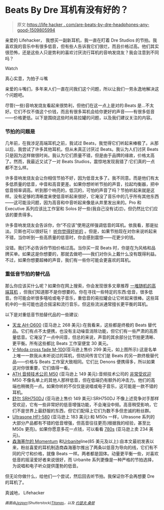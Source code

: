 # Beats By Dre 耳机有没有好的？

> 原文:[https://life hacker . com/are-beats-by-dre-headphones-any-good-1509805994](https://lifehacker.com/are-beats-by-dre-headphones-any-good-1509805994)

亲爱的 Lifehacker，
我想买一副新耳机，我一直在盯着 Dre Studios 的节拍。我喜欢我的音乐中有很多低音，但有些人告诉我它们很烂，而且价格过高。他们其实很恐怖，还是这些人只是势利的喜欢讨厌流行耳机的音响发烧友？我会注意到不同吗？

Watch

真心实意，为拍子斗嘴

亲爱的斗嘴们，多年来人们一直在问我们这个问题，所以让我们一劳永逸地解决这个问题吧。

尽管(一些)音响发烧友看起来很势利，但他们在这一点上是对的:Beats 是...不太好。它们不仅不值这个价钱，而且有很多耳机会给你更好的声音——有很多低音——价格更低。以下是围绕这些时尚易拉罐的问题，以及我们建议关注的内容。

### 节拍的问题是

几年前，在我涉足高端耳机之前，我试过 Beats，我觉得它们听起来棒极了。从那以后，我尝试了许多其他耳机，但从未真正讨厌过 Beats。我认为人们讨厌 Beats 只是因为这样做很时尚。我认为它们质量不错，但是由于品牌的缘故，价格太高了。然而，我最近又试了一对 Beats Studios，震惊地发现我错了:它们真的一点都不怎么样。

许多音响发烧友会让你相信节拍不好，因为低音太多了。我不同意。而是他们有太多低质量的低音，中音和高音更差。如果你想听听节拍的声音，拉起均衡器，把中低音频率调高。听到那个响亮的，低沉的，可怕的声音了吗？节拍听起来就是这样。没有足够的清晰度来使低音听起来很好，它淹没了音乐中的几乎所有其他东西——这可能没问题，因为高音和中音听起来像是从井里发出来的。Pro 和 Executive 系列应该比工作室和 Solos 好一些(我自己没有试过)，但仍然比它们应该的要贵得多。

许多音响发烧友会告诉你，你“不应该”使用这样强调低音的耳机。依我看，那是扯淡。贝斯也可以很好玩！ [听你觉得好听的](https://gizmodo.com/why-people-love-beats-by-dre-headphones-5877962) 。但是，如果节拍现在对你来说听起来不错，当你听到一些高质量的低音时，你会感到震惊——花更少的钱。

没错。我们不必告诉你节拍价格过高。当你买一双 Beats 时，你是在为风格和品牌买单。如果这是你想要的，那就去做吧——我们对你头上戴什么没有既得利益。不过，如果你想要超棒的声音，我们有一些你可能会更喜欢的耳机。

### 重低音节拍的替代品

那么你应该买什么呢？如果你在网上搜索，你会发现很多文章推荐 [一堆随机的高端耳机](https://lifehacker.com/five-best-headphones-5949489) ，但我们知道那不是你想要的。你在寻找一些特定的东西:低音，很多低音。你可能会听很多嘻哈或电子音乐，重低音的易拉罐会让它听起来很棒。这些耳机中的一些可能也适合摇滚和流行音乐，但这些流派通常擅长更平衡的耳机。

以下是对重低音节拍替代品的一些建议:

*   [天龙 AH-D600](http://www.amazon.com/gp/product/B00858I4F2?asc_campaign=InlineText&asc_refurl=https://lifehacker.com/are-beats-by-dre-headphones-any-good-1509805994&asc_source=&tag=kinjalifehackerlink-20) (亚马逊上 268 美元):在我看来，这些都是终极的 Beats 替代品。它们有点不太便携，也没有主动噪音消除功能，但它们有一些严肃的高质量低音。它淹没了一点中间音，但总的来说，声音的其余部分比节拍更清晰、更平衡。所有这些都比 Beats 工作室便宜 30 美元。
*   [V-Moda cross fade M-100](http://www.amazon.com/V-MODA-Crossfade-Over-Ear-Noise-Isolating-Headphone/dp/B00A39PPDK?asc_campaign=InlineText&asc_refurl=https://lifehacker.com/are-beats-by-dre-headphones-any-good-1509805994&asc_source=&tag=kinjalifehackerlink-20)(亚马逊上售价 299 美元，如上图所示):这是名单上唯一一款我从未听说过的耳机，但坊间传言它们是 Beats 的另一款终极替代品——价格与 Beats 工作室大致相同。它们比 Denons 便携得多，所以如果这对你很重要，它们值得一看。
*   [ATH 音频技术公司 M50](http://www.amazon.com/Audio-Technica-ATH-M50-Professional-Monitor-Headphones/dp/B000ULAP4U?asc_campaign=InlineText&asc_refurl=https://lifehacker.com/are-beats-by-dre-headphones-any-good-1509805994&asc_source=&tag=kinjalifehackerlink-20) (亚马逊上 149 美元):音频技术公司的 [非常受欢迎](https://lifehacker.com/five-best-headphones-5949489)M50 不像名单上的其他人那样低音，但在低端仍有额外的冲击力。他们的高端也稍微亮一点。如果你听的不仅仅是说唱或电子音乐，这可能是一款不错的耳机。
*   [舒尔 SRH750DJ](http://www.amazon.com/Shure-SRH750DJ-Professional-Quality-Headphones/dp/B002PAQYK8?asc_campaign=InlineText&asc_refurl=https://lifehacker.com/are-beats-by-dre-headphones-any-good-1509805994&asc_source=&tag=kinjalifehackerlink-20) (亚马逊上售价 149 美元):SRH750DJ 不像上述竞争对手那样受欢迎，它有一些非常好的低音增强功能，不会淹没中频。高音稍受影响，它们不是世界上最舒服的东西，但它们配得上它们为数不多但忠诚的粉丝群。
*   [Ultrasone HFI-580](http://www.amazon.com/Ultrasone-HFI-580-Surround-Professional-Headphones/dp/B00101UHS8?asc_campaign=InlineText&asc_refurl=https://lifehacker.com/are-beats-by-dre-headphones-any-good-1509805994&asc_source=&tag=kinjalifehackerlink-20) (亚马逊上 183 美元):和 M50s 一样，Ultrasone 系列的大部分产品都有不错的低音增强，但高音往往更亮(根据我的经验，甚至比 M50s 更亮)。如果你愿意多花一点钱，可以看看 [780s](http://www.amazon.com/Ultrasone-HFI-780-Surround-Professional-Headphones/dp/B00101XVH2?asc_campaign=InlineText&asc_refurl=https://lifehacker.com/are-beats-by-dre-headphones-any-good-1509805994&asc_source=&tag=kinjalifehackerlink-20) (亚马逊上卖 234 美元)。
*   [森海塞尔的 Momentum](https://www.amazon.com/dp/B00AZZNXOK?asc_campaign=InlineText&asc_refurl=https://lifehacker.com/are-beats-by-dre-headphones-any-good-1509805994&asc_source=&linkCode=ogi&psc=1&smid=A322E2P3FQUW0L&tag=kinjalifehackerlink-20&th=1) 和[Urbanite](http://smile.amazon.com/Sennheiser-Urbanite-XL-Over-Ear-Headphones/dp/B00M3NZKA2?asc_campaign=InlineText&asc_refurl=https://lifehacker.com/are-beats-by-dre-headphones-any-good-1509805994&asc_source=&tag=kinjalifehackerlink-20)line(85 美元及以上):自本文最初发表以来，粉丝喜爱的耳机制造商森海塞尔推出了两条以低音为导向的线，它们有不同的尺寸和价格，就像 Beats 一样。两者都是固体。动量更平衡一些，对喜欢低音的摇滚爱好者来说很好，而 Urbanite 系列更像是一种严格的节拍选择，为说唱和电子听众提供蓬勃的低音。

但无论你做什么，给他们一个尝试，然后回去听节拍。我保证你不会再想要 Dre 的耳机了。

真诚地，
Lifehacker

*<small>画面由</small>*[*<small>Jezper</small>*](http://www.shutterstock.com/pic.mhtml?id=110464688&src=id)*<small>(Shutterstock)</small>*[*<small>Titanas</small>*](http://www.flickr.com/photos/titanas/5246996650/)*<small>，以及</small>* [*<small>约瑟夫·桑顿</small>*](http://www.flickr.com/photos/jtjdt/4817193738/)
